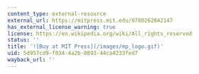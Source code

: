 ```yaml
---
content_type: external-resource
external_url: https://mitpress.mit.edu/9780262042147
has_external_license_warning: true
license: https://en.wikipedia.org/wiki/All_rights_reserved
status: ''
title: '![Buy at MIT Press](/images/mp_logo.gif)'
uid: 5d957cd9-f034-4a2b-8893-44ca4233fed7
wayback_url: ''
---
```

